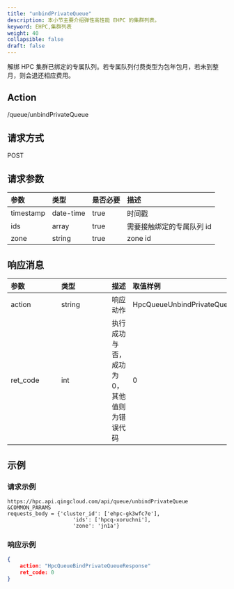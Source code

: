 ```yaml
---
title: "unbindPrivateQueue"
description: 本小节主要介绍弹性高性能 EHPC 的集群列表。 
keyword: EHPC,集群列表
weight: 40
collapsible: false
draft: false
---
```


解绑 HPC 集群已绑定的专属队列。若专属队列付费类型为包年包月，若未到整月，则会退还相应费用。

## Action

/queue/unbindPrivateQueue

## 请求方式

POST

## 请求参数

| 参数      | 类型      | 是否必要 | 描述                      |
| :-------- | :-------- | :------- | :------------------------ |
| timestamp | date-time | true     | 时间戳                    |
| ids       | array     | true     | 需要接触绑定的专属队列 id |
| zone      | string    | true     | zone id                   |

## 响应消息

| <span style="display:inline-block;width:100px">参数</span> | <span style="display:inline-block;width:100px">类型</span> | 描述                                      | 取值样例                           |
| :--------------------------------------------------------- | :--------------------------------------------------------- | ----------------------------------------- | :--------------------------------- |
| action                                                     | string                                                     | 响应动作                                  | HpcQueueUnbindPrivateQueueResponse |
| ret_code                                                   | int                                                        | 执行成功与否，成功为0，其他值则为错误代码 | 0                                  |

## 示例

### 请求示例

```url
https://hpc.api.qingcloud.com/api/queue/unbindPrivateQueue
&COMMON_PARAMS
requests_body = {'cluster_id': ['ehpc-gk3wfc7e'],
                     'ids': ['hpcq-xoruchni'],
                     'zone': 'jn1a'}
```

### 响应示例

```json
{
	action: "HpcQueueBindPrivateQueueResponse"
	ret_code: 0
}
```
